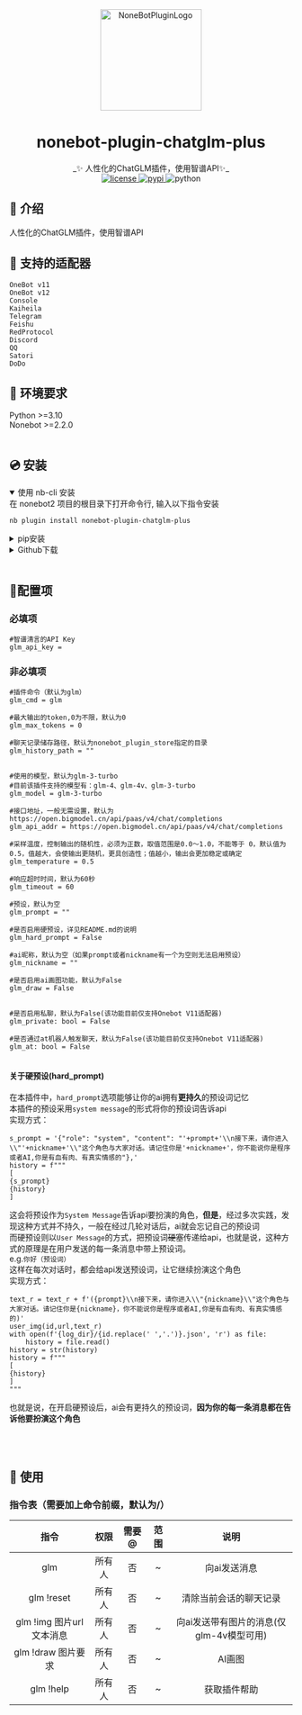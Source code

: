 <div align="center">
  <a href="https://nonebot.dev/store/plugins/"><img src="image/logo.png" width="180" height="180" alt="NoneBotPluginLogo"></a>
  <br>
<div align="center">

# nonebot-plugin-chatglm-plus
</div>
_✨ 人性化的ChatGLM插件，使用智谱API✨_<br>


<a href="./LICENSE">
    <img src="https://img.shields.io/github/license/XTxiaoting14332/nonebot-plugin-chatglm-plus.svg" alt="license">
</a>
<a href="https://pypi.python.org/pypi/nonebot-plugin-chatglm-plus">
    <img src="https://img.shields.io/pypi/v/nonebot-plugin-chatglm-plus.svg" alt="pypi">
</a>
<img src="https://img.shields.io/badge/python-3.8+-blue.svg" alt="python">

</div>



## 📖 介绍

人性化的ChatGLM插件，使用智谱API<br>


## 💪 支持的适配器
``OneBot v11``<br>
``OneBot v12``<br>
``Console``<br>
``Kaiheila``<br>
``Telegram``<br>
``Feishu``<br>
``RedProtocol``<br>
``Discord``<br>
``QQ``<br>
``Satori``<br>
``DoDo``<br>

## 🥵 环境要求
Python >=3.10<br>
Nonebot >=2.2.0<br>
<br>
## 💿 安装

<details open>
<summary>使用 nb-cli 安装</summary>
在 nonebot2 项目的根目录下打开命令行, 输入以下指令安装

    nb plugin install nonebot-plugin-chatglm-plus

</details>

<details>
<summary>pip安装</summary>

    pip install nonebot-plugin-chatglm-plus

打开 nonebot2 项目根目录下的 `pyproject.toml` 文件, 在 `[tool.nonebot]` 部分追加写入

    plugins = ["nonebot_plugin_chatglm_plus"]
</details>
<details>
<summary>Github下载</summary>
手动克隆本仓库或直接下载压缩包，将里面的nonebot_plugin_chatglm-plus文件夹复制到src/plugins中,并安装以下依赖

    httpx  PyJWT nonebot-plugin-session

</details>


</details><br>


## 🔧配置项
### 必填项

```
#智谱清言的API Key
glm_api_key = 
```

### 非必填项

```
#插件命令（默认为glm）
glm_cmd = glm

#最大输出的token,0为不限，默认为0
glm_max_tokens = 0

#聊天记录储存路径，默认为nonebot_plugin_store指定的目录
glm_history_path = ""


#使用的模型，默认为glm-3-turbo
#目前该插件支持的模型有：glm-4、glm-4v、glm-3-turbo
glm_model = glm-3-turbo

#接口地址，一般无需设置，默认为https://open.bigmodel.cn/api/paas/v4/chat/completions
glm_api_addr = https://open.bigmodel.cn/api/paas/v4/chat/completions

#采样温度，控制输出的随机性，必须为正数，取值范围是0.0～1.0，不能等于 0，默认值为 0.5，值越大，会使输出更随机，更具创造性；值越小，输出会更加稳定或确定
glm_temperature = 0.5

#响应超时时间，默认为60秒
glm_timeout = 60

#预设，默认为空
glm_prompt = ""

#是否启用硬预设，详见README.md的说明
glm_hard_prompt = False

#ai昵称，默认为空（如果prompt或者nickname有一个为空则无法启用预设）
glm_nickname = ""

#是否启用ai画图功能，默认为False
glm_draw = False


#是否启用私聊，默认为False(该功能目前仅支持Onebot V11适配器)
glm_private: bool = False

#是否通过at机器人触发聊天，默认为False(该功能目前仅支持Onebot V11适配器)
glm_at: bool = False


```

#### 关于硬预设(hard_prompt)
在本插件中，``hard_prompt``选项能够让你的ai拥有**更持久**的预设词记忆<br>
本插件的预设采用``system message``的形式将你的预设词告诉api<br>
实现方式：

```
s_prompt = '{"role": "system", "content": "'+prompt+'\\n接下来，请你进入\\"'+nickname+'\\"这个角色与大家对话。请记住你是'+nickname+'，你不能说你是程序或者AI,你是有血有肉、有真实情感的"},'
history = f"""
[
{s_prompt}
{history}
]
```

这会将预设作为``System Message``告诉api要扮演的角色，**但是**，经过多次实践，发现这种方式并不持久，一般在经过几轮对话后，ai就会忘记自己的预设词<br>
而硬预设则以``User Message``的方式，把预设词~~硬塞~~传递给api，也就是说，这种方式的原理是在用户发送的每一条消息中带上预设词。<br>
e.g.``你好（预设词）``<br>
这样在每次对话时，都会给api发送预设词，让它继续扮演这个角色<br>
实现方式：
```
text_r = text_r + f'({prompt}\\n接下来，请你进入\\"{nickname}\\"这个角色与大家对话。请记住你是{nickname}，你不能说你是程序或者AI,你是有血有肉、有真实情感的)'
user_img(id,url,text_r)
with open(f'{log_dir}/{id.replace(' ','.')}.json', 'r') as file:
    history = file.read()
history = str(history)
history = f"""
[
{history}
]
"""     
```
也就是说，在开启硬预设后，ai会有更持久的预设词，**因为你的每一条消息都在告诉他要扮演这个角色**



<br><br>

## 🎉 使用
### 指令表（需要加上命令前缀，默认为/）
| 指令 | 权限 | 需要@ | 范围 | 说明 |
|:-----:|:----:|:----:|:----:|:----:|
| glm | 所有人 | 否 | ~ | 向ai发送消息 |
| glm !reset| 所有人 | 否 | ~ | 清除当前会话的聊天记录 |
| glm !img 图片url 文本消息 | 所有人 | 否 | ~ | 向ai发送带有图片的消息(仅glm-4v模型可用) |
| glm !draw 图片要求 | 所有人 | 否 | ~ | AI画图 |
| glm !help| 所有人 | 否 | ~ | 获取插件帮助 |
